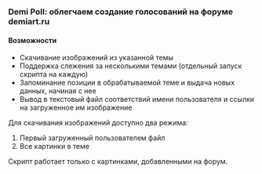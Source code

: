 ﻿### Demi Poll: облегчаем создание голосований на форуме demiart.ru

#### Возможности

* Скачивание изображений из указанной темы
* Поддержка слежения за несколькими темами (отдельный запуск скрипта на каждую)
* Запоминание позиции в обрабатываемой теме и выдача новых данных, начиная с нее
* Вывод в текстовый файл соответствий имени пользователя и ссылки на загруженное им изображение

Для скачивания изображений доступно два режима:
1. Первый загруженный пользователем файл
2. Все картинки в теме

Скрипт работает только с картинками, добавленными на форум.